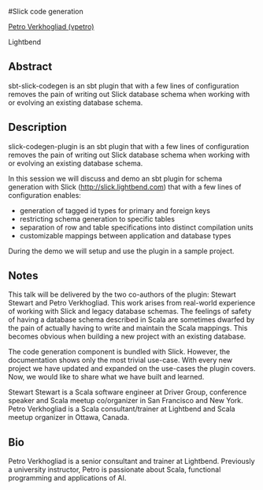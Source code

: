 #Slick code generation

[Petro Verkhogliad (vpetro)](http://twitter.com/vpetro)

Lightbend

## Abstract

sbt-slick-codegen is an sbt plugin that with a few lines of configuration
removes the pain of writing out Slick database schema when
working with or evolving an existing database schema.


## Description

slick-codegen-plugin is an sbt plugin that with a few lines of configuration
removes the pain of writing out Slick database schema when
working with or evolving an existing database schema.

In this session we will discuss and demo an sbt plugin for schema generation
with Slick (http://slick.lightbend.com) that with a few lines of configuration enables:

  - generation of tagged id types for primary and foreign keys 
  - restricting schema generation to specific tables
  - separation of row and table specifications into distinct compilation units
  - customizable mappings between application and database types

During the demo we will setup and use the plugin in a sample project.

## Notes

This talk will be delivered by the two co-authors of the plugin: Stewart Stewart and Petro Verkhogliad. This work arises from real-world experience of working with Slick and legacy database schemas. The feelings of safety of having a database schema described in Scala are sometimes dwarfed by the pain of actually having to write and maintain the Scala mappings. This becomes obvious when building a new project with an existing database.

The code generation component is bundled with Slick. However, the documentation shows only the most trivial use-case. With every new project we have updated and expanded on the use-cases the plugin covers. Now, we would like to share what we have built and learned.

Stewart Stewart is a Scala software engineer at Driver Group, conference speaker and Scala meetup co/organizer in San Francisco and New York.
Petro Verkhogliad is a Scala consultant/trainer at Lightbend and Scala meetup organizer in Ottawa, Canada.



## Bio
  
Petro Verkhogliad is a senior consultant and trainer at Lightbend. Previously a university instructor, Petro is passionate about Scala, functional programming and applications of AI.